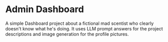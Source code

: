 # Admin Dashboard
A simple Dashboard project about a fictional mad scentist who clearly doesn't know what he's doing.
It uses LLM prompt answers for the project descriptions and image generation for the profile pictures.

